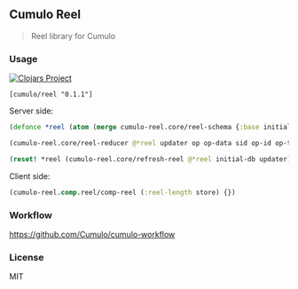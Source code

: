 
Cumulo Reel
------

> Reel library for Cumulo

### Usage

[![Clojars Project](https://img.shields.io/clojars/v/cumulo/reel.svg)](https://clojars.org/cumulo/reel)

```edn
[cumulo/reel "0.1.1"]
```

Server side:

```clojure
(defonce *reel (atom (merge cumulo-reel.core/reel-schema {:base initial-db, :db initial-db})))

(cumulo-reel.core/reel-reducer @*reel updater op op-data sid op-id op-time)

(reset! *reel (cumulo-reel.core/refresh-reel @*reel initial-db updater))
```

Client side:

```clojure
(cumulo-reel.comp.reel/comp-reel (:reel-length store) {})
```

### Workflow

https://github.com/Cumulo/cumulo-workflow

### License

MIT
